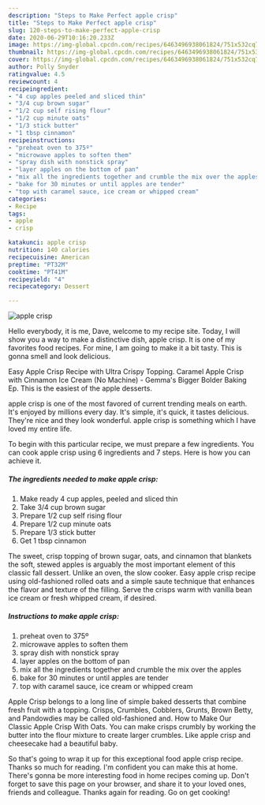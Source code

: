 ```yaml
---
description: "Steps to Make Perfect apple crisp"
title: "Steps to Make Perfect apple crisp"
slug: 120-steps-to-make-perfect-apple-crisp
date: 2020-06-29T10:16:20.233Z
image: https://img-global.cpcdn.com/recipes/6463496938061824/751x532cq70/apple-crisp-recipe-main-photo.jpg
thumbnail: https://img-global.cpcdn.com/recipes/6463496938061824/751x532cq70/apple-crisp-recipe-main-photo.jpg
cover: https://img-global.cpcdn.com/recipes/6463496938061824/751x532cq70/apple-crisp-recipe-main-photo.jpg
author: Polly Snyder
ratingvalue: 4.5
reviewcount: 4
recipeingredient:
- "4 cup apples peeled and sliced thin"
- "3/4 cup brown sugar"
- "1/2 cup self rising flour"
- "1/2 cup minute oats"
- "1/3 stick butter"
- "1 tbsp cinnamon"
recipeinstructions:
- "preheat oven to 375º"
- "microwave apples to soften them"
- "spray dish with nonstick spray"
- "layer apples on the bottom of pan"
- "mix all the ingredients together and crumble the mix over the apples"
- "bake for 30 minutes or until apples are tender"
- "top with caramel sauce, ice cream or whipped cream"
categories:
- Recipe
tags:
- apple
- crisp

katakunci: apple crisp 
nutrition: 140 calories
recipecuisine: American
preptime: "PT32M"
cooktime: "PT41M"
recipeyield: "4"
recipecategory: Dessert

---
```



![apple crisp](https://img-global.cpcdn.com/recipes/6463496938061824/751x532cq70/apple-crisp-recipe-main-photo.jpg)

Hello everybody, it is me, Dave, welcome to my recipe site. Today, I will show you a way to make a distinctive dish, apple crisp. It is one of my favorites food recipes. For mine, I am going to make it a bit tasty. This is gonna smell and look delicious.

Easy Apple Crisp Recipe with Ultra Crispy Topping. Caramel Apple Crisp with Cinnamon Ice Cream (No Machine) - Gemma&#39;s Bigger Bolder Baking Ep. This is the easiest of the apple desserts.

apple crisp is one of the most favored of current trending meals on earth. It's enjoyed by millions every day. It's simple, it's quick, it tastes delicious. They're nice and they look wonderful. apple crisp is something which I have loved my entire life.


To begin with this particular recipe, we must prepare a few ingredients. You can cook apple crisp using 6 ingredients and 7 steps. Here is how you can achieve it.

##### The ingredients needed to make apple crisp:

1. Make ready 4 cup apples, peeled and sliced thin
1. Take 3/4 cup brown sugar
1. Prepare 1/2 cup self rising flour
1. Prepare 1/2 cup minute oats
1. Prepare 1/3 stick butter
1. Get 1 tbsp cinnamon


The sweet, crisp topping of brown sugar, oats, and cinnamon that blankets the soft, stewed apples is arguably the most important element of this classic fall dessert. Unlike an oven, the slow cooker. Easy apple crisp recipe using old-fashioned rolled oats and a simple saute technique that enhances the flavor and texture of the filling. Serve the crisps warm with vanilla bean ice cream or fresh whipped cream, if desired. 

##### Instructions to make apple crisp:

1. preheat oven to 375º
1. microwave apples to soften them
1. spray dish with nonstick spray
1. layer apples on the bottom of pan
1. mix all the ingredients together and crumble the mix over the apples
1. bake for 30 minutes or until apples are tender
1. top with caramel sauce, ice cream or whipped cream


Apple Crisp belongs to a long line of simple baked desserts that combine fresh fruit with a topping. Crisps, Crumbles, Cobblers, Grunts, Brown Betty, and Pandowdies may be called old-fashioned and. How to Make Our Classic Apple Crisp With Oats. You can make crisps crumbly by working the butter into the flour mixture to create larger crumbles. Like apple crisp and cheesecake had a beautiful baby. 

So that's going to wrap it up for this exceptional food apple crisp recipe. Thanks so much for reading. I'm confident you can make this at home. There's gonna be more interesting food in home recipes coming up. Don't forget to save this page on your browser, and share it to your loved ones, friends and colleague. Thanks again for reading. Go on get cooking!
